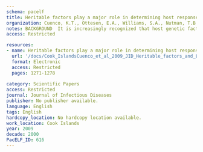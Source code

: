 ```yaml
---
schema: pacelf
title: Heritable factors play a major role in determining host responses to Wuchereria bancrofti infection in an isolated South Pacific island population
organization: Cuenco, K.T., Ottesen, E.A., Williams, S.A., Nutman, T.B., Steel, C.
notes: BACKGROUND  It is increasingly recognized that host genetic factors may play an important role in determining the outcome of filarial infections. To test this hypothesis in bancroftian lymphatic filariasis, pedigree data were collected twice during an 18-year period from an isolated Polynesian population living on a Pacific island where lymphatic filariasis is endemic. METHODS  Using variance-component analysis, we examined the contribution of shared genetic and environmental effects on host clinical and immune responses to filarial infection, along with potential confounding determinants. RESULTS  Sex was found to have a negligible influence on heritability estimates, but shared-household effects accounted for up to 32% of host variability. After accounting for these shared-household effects, heritability estimates suggested that levels of microfilariae and circulating adult worm antigen, as well as host eosinophil and immunoglobulin G antibody responses to larval and adult worm antigens, were highly heritable (range of heritability estimates, 0.15-0.84). CONCLUSIONS  These data provide evidence of a key role for genetic factors in determining the host response to filarial infections in humans and emphasize the complexity of the relationships among the host, parasite, and environment.
access: Restricted

resources:
- name: Heritable factors play a major role in determining host responses to Wuchereria bancrofti infection in an isolated South Pacific island population
  url: '/docs/Cook_IslandsCuenco_et_al_2009_JID_Heritable_factors_and_LF_in_Cook_Islands_27794214.txt'
  format: Electronic
  access: Restricted
  pages: 1271-1278
 
category: Scientific Papers
access: Restricted
journal: Journal of Infectious Diseases
publisher: No publisher available. 
language: English 
tags: English 
hardcopy_location: No hardcopy location available.
work_location: Cook Islands
year: 2009
decade: 2000
PacELF_ID: 616
---
```

